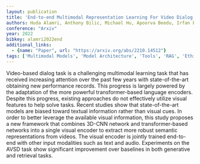 ```yaml
---
layout: publication
title: 'End-to-end Multimodal Representation Learning For Video Dialog'
authors: Huda Alamri, Anthony Bilic, Michael Hu, Apoorva Beedu, Irfan Essa
conference: "Arxiv"
year: 2022
bibkey: alamri2022end
additional_links:
  - {name: "Paper", url: "https://arxiv.org/abs/2210.14512"}
tags: ['Multimodal Models', 'Model Architecture', 'Tools', 'RAG', 'Ethics and Bias', 'Pretraining Methods', 'Transformer', 'Attention Mechanism']
---
```

Video-based dialog task is a challenging multimodal learning task that has
received increasing attention over the past few years with state-of-the-art
obtaining new performance records. This progress is largely powered by the
adaptation of the more powerful transformer-based language encoders. Despite
this progress, existing approaches do not effectively utilize visual features
to help solve tasks. Recent studies show that state-of-the-art models are
biased toward textual information rather than visual cues. In order to better
leverage the available visual information, this study proposes a new framework
that combines 3D-CNN network and transformer-based networks into a single
visual encoder to extract more robust semantic representations from videos. The
visual encoder is jointly trained end-to-end with other input modalities such
as text and audio. Experiments on the AVSD task show significant improvement
over baselines in both generative and retrieval tasks.
